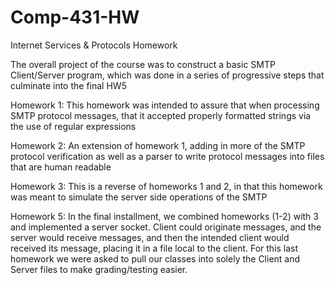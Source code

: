 # Comp-431-HW
Internet Services &amp; Protocols Homework

The overall project of the course was to construct a basic SMTP Client/Server program, which was done in a series of progressive steps that culminate into the final HW5

Homework 1: This homework was intended to assure that when processing SMTP protocol messages, that it accepted properly 
formatted strings via the use of regular expressions

Homework 2: An extension of homework 1, adding in more of the SMTP protocol verification as well as a parser to write protocol
messages into files that are human readable

Homework 3: This is a reverse of homeworks 1 and 2, in that this homework was meant to simulate the server side operations of the SMTP 

Homework 5: In the final installment, we combined homeworks (1-2) with 3 and implemented a server socket. Client could originate messages, and the server would receive messages, and then the intended client would received its message, placing it in a file local to the client. For this last homework we were asked to pull our classes into solely the Client and Server files to make grading/testing easier. 

